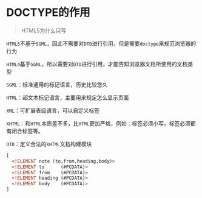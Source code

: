 # DOCTYPE的作用

> HTML5为什么只写<!DOCTYPE HTML>

`HTML5`不基于`SGML`，因此不需要对`DTD`进行引用，但是需要`doctype`来规范浏览器的行为

`HTML4`基于`SGML`，所以需要对`DTD`进行引用，才能告知浏览器文档所使用的文档类型

 

`SGML`：标准通用的标记语言，历史比较悠久

`HTML`：超文本标记语言，主要用来规定怎么显示页面

`XML`：可扩展表级语言，可以自定义标签

`XHTML`：和`HTML`本质差不多，比`HTML`更加严格，例如：标签必须小写，标签必须都有闭合标签等。



`DTD`：定义合法的`XHTML`文档构建模块

```html
[
  <!ELEMENT note (to,from,heading,body)>
  <!ELEMENT to      (#PCDATA)>
  <!ELEMENT from    (#PCDATA)>
  <!ELEMENT heading (#PCDATA)>
  <!ELEMENT body    (#PCDATA)>
]
```

